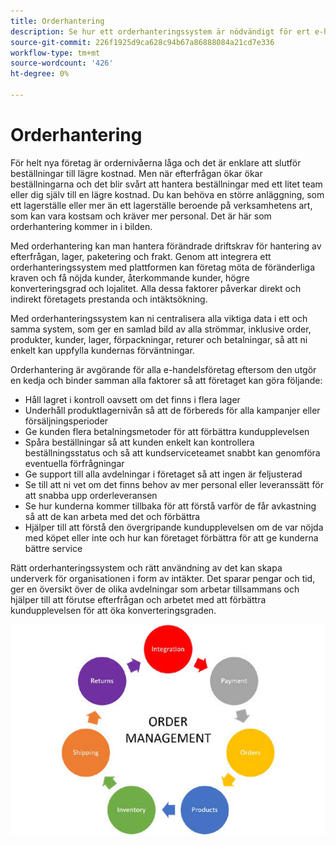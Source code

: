 ```yaml
---
title: Orderhantering
description: Se hur ett orderhanteringssystem är nödvändigt för ert e-handelsföretag.
source-git-commit: 226f1925d9ca628c94b67a86888084a21cd7e336
workflow-type: tm+mt
source-wordcount: '426'
ht-degree: 0%

---
```



# Orderhantering

För helt nya företag är ordernivåerna låga och det är enklare att
slutför beställningar till lägre kostnad. Men när efterfrågan ökar ökar beställningarna och det blir svårt att hantera beställningar med ett litet team eller dig själv till en lägre kostnad. Du kan behöva en större anläggning, som ett lagerställe eller mer än ett lagerställe beroende på verksamhetens art, som kan vara kostsam och kräver mer personal. Det är här som orderhantering kommer in i bilden.

Med orderhantering kan man hantera förändrade driftskrav för hantering av efterfrågan, lager, paketering och frakt. Genom att integrera ett orderhanteringssystem med plattformen kan företag möta de föränderliga kraven och få nöjda kunder, återkommande kunder, högre konverteringsgrad och lojalitet. Alla dessa faktorer påverkar direkt och indirekt företagets prestanda och intäktsökning.

Med orderhanteringssystem kan ni centralisera alla viktiga data i ett och samma system, som ger en samlad bild av alla strömmar, inklusive order, produkter, kunder, lager, förpackningar, returer och betalningar, så att ni enkelt kan uppfylla kundernas förväntningar.

Orderhantering är avgörande för alla e-handelsföretag eftersom den utgör en kedja och binder samman alla faktorer så att företaget kan göra följande:

- Håll lagret i kontroll oavsett om det finns i flera lager
- Underhåll produktlagernivån så att de förbereds för alla kampanjer eller försäljningsperioder
- Ge kunden flera betalningsmetoder för att förbättra kundupplevelsen
- Spåra beställningar så att kunden enkelt kan kontrollera beställningsstatus och så att kundserviceteamet snabbt kan genomföra eventuella förfrågningar
- Ge support till alla avdelningar i företaget så att ingen är feljusterad
- Se till att ni vet om det finns behov av mer personal eller leveranssätt för att snabba upp orderleveransen
- Se hur kunderna kommer tillbaka för att förstå varför de får avkastning så att de kan arbeta med det och förbättra
- Hjälper till att förstå den övergripande kundupplevelsen om de var nöjda med köpet eller inte och hur kan företaget förbättra för att ge kunderna bättre service

Rätt orderhanteringssystem och rätt användning av det kan skapa underverk för organisationen i form av intäkter. Det sparar pengar och tid, ger en översikt över de olika avdelningar som arbetar tillsammans och hjälper till att förutse efterfrågan och arbetet med att förbättra kundupplevelsen för att öka konverteringsgraden.

![Processdiagram för orderhantering](../../assets/playbooks/order-management.png)
